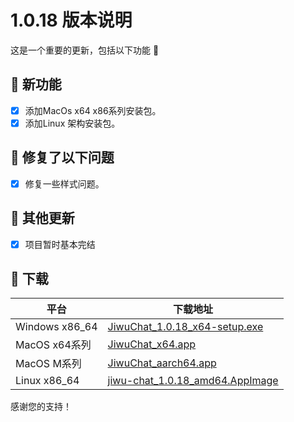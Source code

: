 # 1.0.18 版本说明

这是一个重要的更新，包括以下功能 🧪

## 🔮 新功能

- [x] 添加MacOs x64 x86系列安装包。
- [x] 添加Linux 架构安装包。

## 🔨 修复了以下问题

- [x] 修复一些样式问题。

## 🧿 其他更新

- [x] 项目暂时基本完结

## 🧪 下载

| 平台 | 下载地址 |
| --- | --- |
| Windows x86_64 | [JiwuChat_1.0.18_x64-setup.exe](https://github.com/KiWi233333/jiwu-mall-chat-tauri/releases/download/v1.0.18/JiwuChat_1.0.18_x64-setup.exe) |
| MacOS x64系列 | [JiwuChat_x64.app](https://github.com/KiWi233333/jiwu-mall-chat-tauri/releases/download/v1.0.18/JiwuChat_x64.app) |
| MacOS M系列 | [JiwuChat_aarch64.app](https://github.com/KiWi233333/jiwu-mall-chat-tauri/releases/download/v1.0.18/JiwuChat_aarch64.app) |
| Linux x86_64 | [jiwu-chat_1.0.18_amd64.AppImage](https://github.com/KiWi233333/jiwu-mall-chat-tauri/releases/download/v1.0.18/jiwu-chat_1.0.18_amd64.AppImage) |

感谢您的支持！
